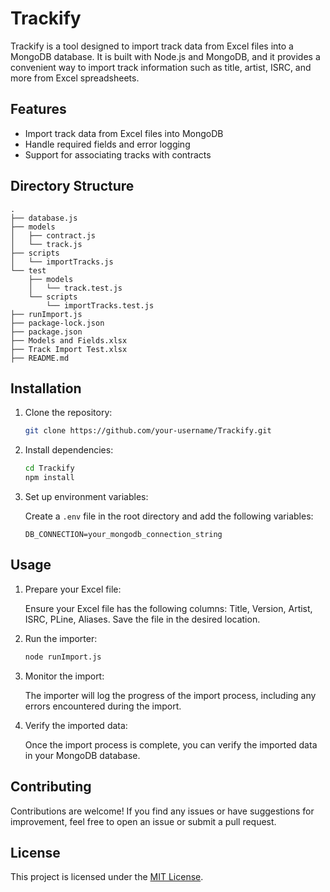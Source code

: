 # Trackify
Trackify is a tool designed to import track data from Excel files into a MongoDB database. It is built with Node.js and MongoDB, and it provides a convenient way to import track information such as title, artist, ISRC, and more from Excel spreadsheets.

## Features

- Import track data from Excel files into MongoDB
- Handle required fields and error logging
- Support for associating tracks with contracts

## Directory Structure

```
.
├── database.js
├── models
│   ├── contract.js
│   └── track.js
├── scripts
│   └── importTracks.js
└── test
    ├── models
    │   └── track.test.js
    └── scripts
        └── importTracks.test.js
├── runImport.js
├── package-lock.json
├── package.json
├── Models and Fields.xlsx
├── Track Import Test.xlsx
├── README.md
```

## Installation

1. Clone the repository:

   ```bash
   git clone https://github.com/your-username/Trackify.git
   ```

2. Install dependencies:

   ```bash
   cd Trackify
   npm install
   ```

3. Set up environment variables:

   Create a `.env` file in the root directory and add the following variables:

   ```plaintext
   DB_CONNECTION=your_mongodb_connection_string
   ```

## Usage

1. Prepare your Excel file:

   Ensure your Excel file has the following columns: Title, Version, Artist, ISRC, PLine, Aliases. Save the file in the desired location.

2. Run the importer:

   ```bash
   node runImport.js
   ```

3. Monitor the import:

   The importer will log the progress of the import process, including any errors encountered during the import.

4. Verify the imported data:

   Once the import process is complete, you can verify the imported data in your MongoDB database.

## Contributing

Contributions are welcome! If you find any issues or have suggestions for improvement, feel free to open an issue or submit a pull request.

## License

This project is licensed under the [MIT License](LICENSE).
